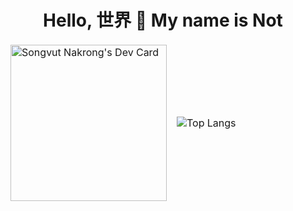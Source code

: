 <h1 align="center">Hello, 世界 👋 My name is Not</h1>

<table align="center">
  <thead>
    <tr>
      <td>
        <a href="https://app.daily.dev/songvut365"><img src="https://api.daily.dev/devcards/0ba8f9154004490cbecd56b2816ff5dd.png?r=ypa" width="250" alt="Songvut Nakrong's Dev Card"/></a>
      </td>
      <td>
        <img src="https://github-readme-stats.vercel.app/api/top-langs/?username=songvut365&hide=Vue,HTML,C%23,CSS" alt="Top Langs">
      </td>
    </tr>
  </thead>
</table>
